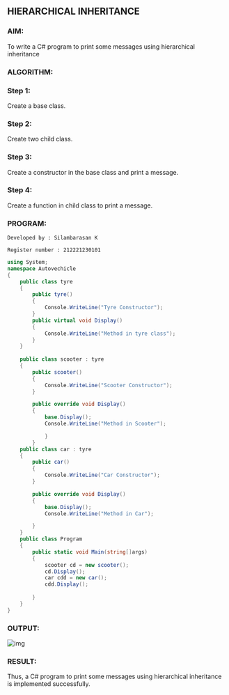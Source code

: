 ## HIERARCHICAL INHERITANCE
### AIM:
To write a C# program to print some messages using hierarchical inheritance

### ALGORITHM:
### Step 1:
Create a base class.

### Step 2:
Create two child class.

### Step 3:
Create a constructor in the base class and print a message.

### Step 4:
Create a function in child class to print a message.

### PROGRAM:
```
Developed by : Silambarasan K

Register number : 212221230101
```
```c#
using System;
namespace Autovechicle
{
    public class tyre
    {
        public tyre()
        {
            Console.WriteLine("Tyre Constructor");
        }
        public virtual void Display()
        {
            Console.WriteLine("Method in tyre class");
        }
    }
    
    public class scooter : tyre
    {
        public scooter()
        {
            Console.WriteLine("Scooter Constructor");
        }

        public override void Display()
        {
            base.Display();
            Console.WriteLine("Method in Scooter");

            }
        }
    public class car : tyre
    {
        public car()
        {
            Console.WriteLine("Car Constructor");
        }

        public override void Display()
        {
            base.Display();
            Console.WriteLine("Method in Car");

        }
    }
    public class Program
    {
        public static void Main(string[]args)
        {
            scooter cd = new scooter();
            cd.Display();
            car cdd = new car();
            cdd.Display();
            
        }
    }
}
```
### OUTPUT:
![img](https://user-images.githubusercontent.com/94508142/244925149-b299db79-0aa5-4f6e-b388-3e4839bdce79.png)

### RESULT:
Thus, a C# program to print some messages using hierarchical inheritance is implemented successfully.


